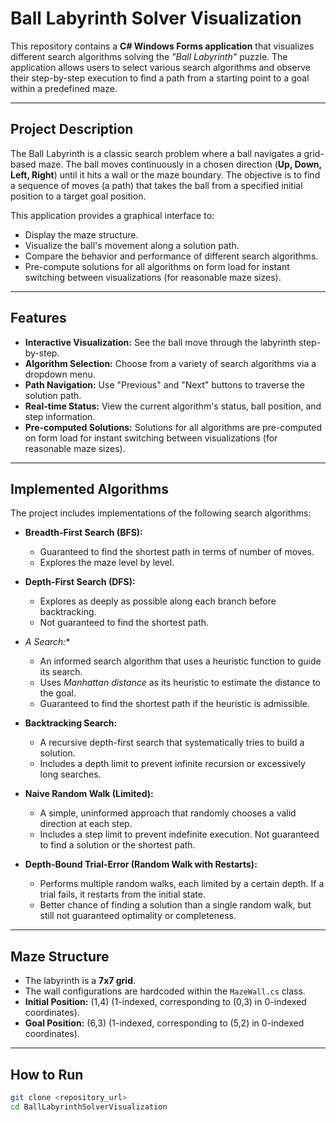 # Ball Labyrinth Solver Visualization

This repository contains a **C# Windows Forms application** that visualizes different search algorithms solving the *"Ball Labyrinth"* puzzle. The application allows users to select various search algorithms and observe their step-by-step execution to find a path from a starting point to a goal within a predefined maze.

---

## Project Description

The Ball Labyrinth is a classic search problem where a ball navigates a grid-based maze. The ball moves continuously in a chosen direction (**Up, Down, Left, Right**) until it hits a wall or the maze boundary. The objective is to find a sequence of moves (a path) that takes the ball from a specified initial position to a target goal position.

This application provides a graphical interface to:

- Display the maze structure.
- Visualize the ball's movement along a solution path.
- Compare the behavior and performance of different search algorithms.
- Pre-compute solutions for all algorithms on form load for instant switching between visualizations (for reasonable maze sizes).

---

## Features

- **Interactive Visualization:** See the ball move through the labyrinth step-by-step.
- **Algorithm Selection:** Choose from a variety of search algorithms via a dropdown menu.
- **Path Navigation:** Use "Previous" and "Next" buttons to traverse the solution path.
- **Real-time Status:** View the current algorithm's status, ball position, and step information.
- **Pre-computed Solutions:** Solutions for all algorithms are pre-computed on form load for instant switching between visualizations (for reasonable maze sizes).

---

## Implemented Algorithms

The project includes implementations of the following search algorithms:

- **Breadth-First Search (BFS):**  
  - Guaranteed to find the shortest path in terms of number of moves.  
  - Explores the maze level by level.

- **Depth-First Search (DFS):**  
  - Explores as deeply as possible along each branch before backtracking.  
  - Not guaranteed to find the shortest path.

- **A* Search:**  
  - An informed search algorithm that uses a heuristic function to guide its search.  
  - Uses *Manhattan distance* as its heuristic to estimate the distance to the goal.  
  - Guaranteed to find the shortest path if the heuristic is admissible.

- **Backtracking Search:**  
  - A recursive depth-first search that systematically tries to build a solution.  
  - Includes a depth limit to prevent infinite recursion or excessively long searches.

- **Naive Random Walk (Limited):**  
  - A simple, uninformed approach that randomly chooses a valid direction at each step.  
  - Includes a step limit to prevent indefinite execution. Not guaranteed to find a solution or the shortest path.

- **Depth-Bound Trial-Error (Random Walk with Restarts):**  
  - Performs multiple random walks, each limited by a certain depth. If a trial fails, it restarts from the initial state.  
  - Better chance of finding a solution than a single random walk, but still not guaranteed optimality or completeness.

---

## Maze Structure

- The labyrinth is a **7x7 grid**.  
- The wall configurations are hardcoded within the `MazeWall.cs` class.  
- **Initial Position:** (1,4) (1-indexed, corresponding to (0,3) in 0-indexed coordinates).  
- **Goal Position:** (6,3) (1-indexed, corresponding to (5,2) in 0-indexed coordinates).

---

## How to Run

```bash
git clone <repository_url>
cd BallLabyrinthSolverVisualization
